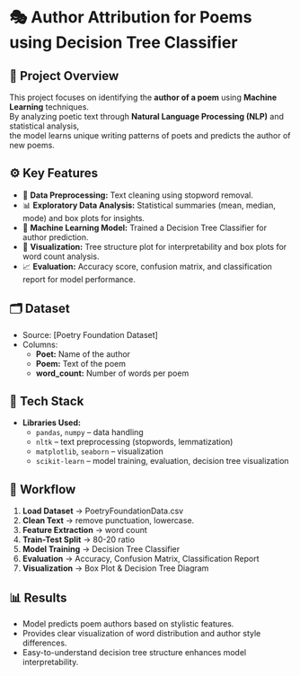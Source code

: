 # 🎭 Author Attribution for Poems using Decision Tree Classifier

## 🧠 Project Overview
This project focuses on identifying the **author of a poem** using **Machine Learning** techniques.  
By analyzing poetic text through **Natural Language Processing (NLP)** and statistical analysis,  
the model learns unique writing patterns of poets and predicts the author of new poems.


## ⚙️ Key Features
- 🧹 **Data Preprocessing:** Text cleaning using stopword removal. 
- 📊 **Exploratory Data Analysis:** Statistical summaries (mean, median, mode) and box plots for insights.  
- 🌳 **Machine Learning Model:** Trained a Decision Tree Classifier for author prediction.  
- 🎨 **Visualization:** Tree structure plot for interpretability and box plots for word count analysis.  
- 📈 **Evaluation:** Accuracy score, confusion matrix, and classification report for model performance.


## 🗂️ Dataset
- Source: [Poetry Foundation Dataset]
- Columns:  
  - **Poet:** Name of the author  
  - **Poem:** Text of the poem  
  - **word_count:** Number of words per poem  


## 🧩 Tech Stack
- **Libraries Used:**
  - `pandas`, `numpy` – data handling  
  - `nltk` – text preprocessing (stopwords, lemmatization)  
  - `matplotlib`, `seaborn` – visualization  
  - `scikit-learn` – model training, evaluation, decision tree visualization  


## 🚀 Workflow
1. **Load Dataset** → PoetryFoundationData.csv  
2. **Clean Text** → remove punctuation, lowercase. 
3. **Feature Extraction** → word count  
4. **Train-Test Split** → 80-20 ratio  
5. **Model Training** → Decision Tree Classifier 
6. **Evaluation** → Accuracy, Confusion Matrix, Classification Report  
7. **Visualization** → Box Plot & Decision Tree Diagram  


## 📊 Results
- Model predicts poem authors based on stylistic features.  
- Provides clear visualization of word distribution and author style differences.  
- Easy-to-understand decision tree structure enhances model interpretability.



